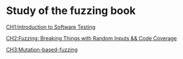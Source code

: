 # Study of the fuzzing book

[CH1:Introduction to Software Testing](https://github.com/Hwangwoosam/fuzzing/tree/master/CH1)

[CH2:Fuzzing: Breaking Things with Random Inputs && Code Coverage](https://github.com/Hwangwoosam/fuzzing/tree/master/CH2)

[CH3:Mutation-based-fuzzing](https://github.com/Hwangwoosam/fuzzing/tree/master/CH3)
